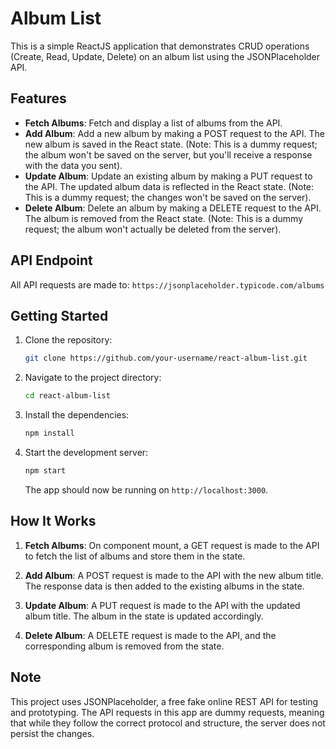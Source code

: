 # Album List

This is a simple ReactJS application that demonstrates CRUD operations (Create, Read, Update, Delete) on an album list using the JSONPlaceholder API.

## Features

- **Fetch Albums**: Fetch and display a list of albums from the API.
- **Add Album**: Add a new album by making a POST request to the API. The new album is saved in the React state. (Note: This is a dummy request; the album won't be saved on the server, but you'll receive a response with the data you sent).
- **Update Album**: Update an existing album by making a PUT request to the API. The updated album data is reflected in the React state. (Note: This is a dummy request; the changes won't be saved on the server).
- **Delete Album**: Delete an album by making a DELETE request to the API. The album is removed from the React state. (Note: This is a dummy request; the album won't actually be deleted from the server).

## API Endpoint

All API requests are made to: `https://jsonplaceholder.typicode.com/albums`

## Getting Started

1. Clone the repository:

   ```bash
   git clone https://github.com/your-username/react-album-list.git
   ```

2. Navigate to the project directory:

   ```bash
   cd react-album-list
   ```

3. Install the dependencies:

   ```bash
   npm install
   ```

4. Start the development server:

   ```bash
   npm start
   ```

   The app should now be running on `http://localhost:3000`.

## How It Works

1. **Fetch Albums**: On component mount, a GET request is made to the API to fetch the list of albums and store them in the state.

2. **Add Album**: A POST request is made to the API with the new album title. The response data is then added to the existing albums in the state.

3. **Update Album**: A PUT request is made to the API with the updated album title. The album in the state is updated accordingly.

4. **Delete Album**: A DELETE request is made to the API, and the corresponding album is removed from the state.

## Note

This project uses JSONPlaceholder, a free fake online REST API for testing and prototyping. The API requests in this app are dummy requests, meaning that while they follow the correct protocol and structure, the server does not persist the changes.
